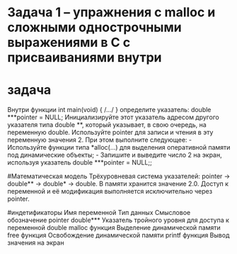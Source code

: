 # Задача 1 – упражнения с malloc и сложными однострочными выражениями в C с присваиваниями внутри
# задача
Внутри функции int main(void) { /.../ } определите указатель: double ***pointer = NULL; Инициализируйте этот указатель адресом другого указателя типа double **, который указывает, в свою очередь, на переменную double. Используйте pointer для записи и чтения в эту переменную значения 2. При этом выполните следующее: - Используйте функции типа *alloc(...) для выделения оперативной памяти под динамические объекты; - Запишите и выведите число 2 на экран, используя указатель double ***pointer = NULL;;

#Математическая модель
Трёхуровневая система указателей:
pointer → double** → double* → double.
В памяти хранится значение 2.0.
Доступ к переменной и её модификация выполняется исключительно через pointer.

#индетификаторы
Имя переменной	Тип данных	Смысловое обозначение
pointer	double***	Указатель тройного уровня для доступа к переменной double
malloc	функция	Выделение динамической памяти
free	функция	Освобождение динамической памяти
printf	функция	Вывод значения на экран
